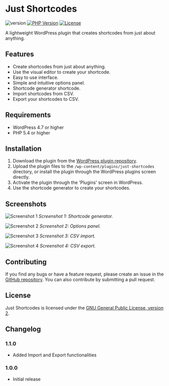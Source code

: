 # Just Shortcodes

![version](https://img.shields.io/badge/version-1.1.0-blue.svg)
[![PHP Version](https://img.shields.io/badge/php-%3E%3D%205.4-8892BF.svg?style=flat-square)](https://php.net/)
[![License](https://img.shields.io/badge/license-GPLv2-blue.svg?style=flat-square)](https://www.gnu.org/licenses/gpl-2.0.html)

A lightweight WordPress plugin that creates shortcodes from just about anything.

## Features

- Create shortcodes from just about anything.
- Use the visual editor to create your shortcode.
- Easy to use interface.
- Simple and intuitive options panel.
- Shortcode generator shortcode.
- Import shortcodes from CSV.
- Export your shortcodes to CSV.

## Requirements

- WordPress 4.7 or higher
- PHP 5.4 or higher

## Installation

1. Download the plugin from the [WordPress plugin repository](https://wordpress.org/plugins/just-shortcodes/).
2. Upload the plugin files to the `/wp-content/plugins/just-shortcodes` directory, or install the plugin through the WordPress plugins screen directly.
3. Activate the plugin through the 'Plugins' screen in WordPress.
4. Use the shortcode generator to create your shortcodes.

## Screenshots

![Screenshot 1](https://i.imgur.com/3dFnvLz.png)
*Screenshot 1: Shortcode generator.*

![Screenshot 2](https://i.imgur.com/wuoSbJL.png)
*Screenshot 2: Options panel.*

![Screenshot 3](https://i.imgur.com/MOQZ0YD.png)
*Screenshot 3: CSV import.*

![Screenshot 4](https://i.imgur.com/rHg5zi1.png)
*Screenshot 4: CSV export.*

## Contributing

If you find any bugs or have a feature request, please create an issue in the [GitHub repository](https://github.com/example/just-shortcodes). You can also contribute by submitting a pull request.

## License

Just Shortcodes is licensed under the [GNU General Public License, version 2](https://www.gnu.org/licenses/gpl-2.0.html).

## Changelog

### 1.1.0

- Added Import and Export functionalities

### 1.0.0

- Initial release
